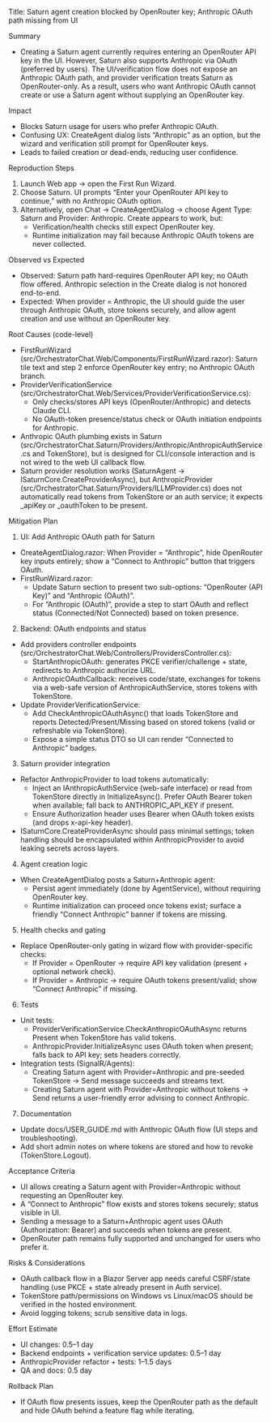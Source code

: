 Title: Saturn agent creation blocked by OpenRouter key; Anthropic OAuth path missing from UI

Summary
- Creating a Saturn agent currently requires entering an OpenRouter API key in the UI. However, Saturn also supports Anthropic via OAuth (preferred by users). The UI/verification flow does not expose an Anthropic OAuth path, and provider verification treats Saturn as OpenRouter-only. As a result, users who want Anthropic OAuth cannot create or use a Saturn agent without supplying an OpenRouter key.

Impact
- Blocks Saturn usage for users who prefer Anthropic OAuth.
- Confusing UX: CreateAgent dialog lists “Anthropic” as an option, but the wizard and verification still prompt for OpenRouter keys.
- Leads to failed creation or dead-ends, reducing user confidence.

Reproduction Steps
1) Launch Web app → open the First Run Wizard.
2) Choose Saturn. UI prompts “Enter your OpenRouter API key to continue,” with no Anthropic OAuth option.
3) Alternatively, open Chat → CreateAgentDialog → choose Agent Type: Saturn and Provider: Anthropic. Create appears to work, but:
   - Verification/health checks still expect OpenRouter key.
   - Runtime initialization may fail because Anthropic OAuth tokens are never collected.

Observed vs Expected
- Observed: Saturn path hard-requires OpenRouter API key; no OAuth flow offered. Anthropic selection in the Create dialog is not honored end-to-end.
- Expected: When provider = Anthropic, the UI should guide the user through Anthropic OAuth, store tokens securely, and allow agent creation and use without an OpenRouter key.

Root Causes (code-level)
- FirstRunWizard (src/OrchestratorChat.Web/Components/FirstRunWizard.razor): Saturn tile text and step 2 enforce OpenRouter key entry; no Anthropic OAuth branch.
- ProviderVerificationService (src/OrchestratorChat.Web/Services/ProviderVerificationService.cs):
  - Only checks/stores API keys (OpenRouter/Anthropic) and detects Claude CLI.
  - No OAuth-token presence/status check or OAuth initiation endpoints for Anthropic.
- Anthropic OAuth plumbing exists in Saturn (src/OrchestratorChat.Saturn/Providers/Anthropic/AnthropicAuthService.cs and TokenStore), but is designed for CLI/console interaction and is not wired to the web UI callback flow.
- Saturn provider resolution works (SaturnAgent → ISaturnCore.CreateProviderAsync), but AnthropicProvider (src/OrchestratorChat.Saturn/Providers/ILLMProvider.cs) does not automatically read tokens from TokenStore or an auth service; it expects _apiKey or _oauthToken to be present.

Mitigation Plan

1) UI: Add Anthropic OAuth path for Saturn
- CreateAgentDialog.razor: When Provider = “Anthropic”, hide OpenRouter key inputs entirely; show a “Connect to Anthropic” button that triggers OAuth.
- FirstRunWizard.razor:
  - Update Saturn section to present two sub-options: “OpenRouter (API Key)” and “Anthropic (OAuth)”.
  - For “Anthropic (OAuth)”, provide a step to start OAuth and reflect status (Connected/Not Connected) based on token presence.

2) Backend: OAuth endpoints and status
- Add providers controller endpoints (src/OrchestratorChat.Web/Controllers/ProvidersController.cs):
  - StartAnthropicOAuth: generates PKCE verifier/challenge + state, redirects to Anthropic authorize URL.
  - AnthropicOAuthCallback: receives code/state, exchanges for tokens via a web-safe version of AnthropicAuthService, stores tokens with TokenStore.
- Update ProviderVerificationService:
  - Add CheckAnthropicOAuthAsync() that loads TokenStore and reports Detected/Present/Missing based on stored tokens (valid or refreshable via TokenStore).
  - Expose a simple status DTO so UI can render “Connected to Anthropic” badges.

3) Saturn provider integration
- Refactor AnthropicProvider to load tokens automatically:
  - Inject an IAnthropicAuthService (web-safe interface) or read from TokenStore directly in InitializeAsync(). Prefer OAuth Bearer token when available; fall back to ANTHROPIC_API_KEY if present.
  - Ensure Authorization header uses Bearer when OAuth token exists (and drops x-api-key header).
- ISaturnCore.CreateProviderAsync should pass minimal settings; token handling should be encapsulated within AnthropicProvider to avoid leaking secrets across layers.

4) Agent creation logic
- When CreateAgentDialog posts a Saturn+Anthropic agent:
  - Persist agent immediately (done by AgentService), without requiring OpenRouter key.
  - Runtime initialization can proceed once tokens exist; surface a friendly “Connect Anthropic” banner if tokens are missing.

5) Health checks and gating
- Replace OpenRouter-only gating in wizard flow with provider-specific checks:
  - If Provider = OpenRouter → require API key validation (present + optional network check).
  - If Provider = Anthropic → require OAuth tokens present/valid; show “Connect Anthropic” if missing.

6) Tests
- Unit tests:
  - ProviderVerificationService.CheckAnthropicOAuthAsync returns Present when TokenStore has valid tokens.
  - AnthropicProvider.InitializeAsync uses OAuth token when present; falls back to API key; sets headers correctly.
- Integration tests (SignalR/Agents):
  - Creating Saturn agent with Provider=Anthropic and pre-seeded TokenStore → Send message succeeds and streams text.
  - Creating Saturn agent with Provider=Anthropic without tokens → Send returns a user-friendly error advising to connect Anthropic.

7) Documentation
- Update docs/USER_GUIDE.md with Anthropic OAuth flow (UI steps and troubleshooting).
- Add short admin notes on where tokens are stored and how to revoke (TokenStore.Logout).

Acceptance Criteria
- UI allows creating a Saturn agent with Provider=Anthropic without requesting an OpenRouter key.
- A “Connect to Anthropic” flow exists and stores tokens securely; status visible in UI.
- Sending a message to a Saturn+Anthropic agent uses OAuth (Authorization: Bearer) and succeeds when tokens are present.
- OpenRouter path remains fully supported and unchanged for users who prefer it.

Risks & Considerations
- OAuth callback flow in a Blazor Server app needs careful CSRF/state handling (use PKCE + state already present in Auth service).
- TokenStore path/permissions on Windows vs Linux/macOS should be verified in the hosted environment.
- Avoid logging tokens; scrub sensitive data in logs.

Effort Estimate
- UI changes: 0.5–1 day
- Backend endpoints + verification service updates: 0.5–1 day
- AnthropicProvider refactor + tests: 1–1.5 days
- QA and docs: 0.5 day

Rollback Plan
- If OAuth flow presents issues, keep the OpenRouter path as the default and hide OAuth behind a feature flag while iterating.

